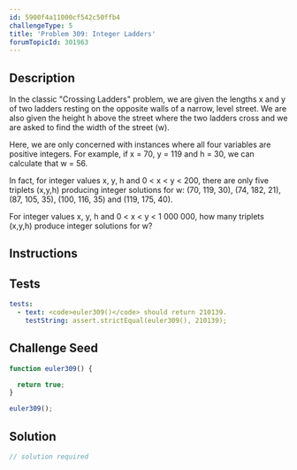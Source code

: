 ```yaml
---
id: 5900f4a11000cf542c50ffb4
challengeType: 5
title: 'Problem 309: Integer Ladders'
forumTopicId: 301963
---
```


## Description

<section id='description'>

In the classic "Crossing Ladders" problem, we are given the lengths x and y of two ladders resting on the opposite walls of a narrow, level street. We are also given the height h above the street where the two ladders cross and we are asked to find the width of the street (w).

Here, we are only concerned with instances where all four variables are positive integers. For example, if x = 70, y = 119 and h = 30, we can calculate that w = 56.

In fact, for integer values x, y, h and 0 &lt; x &lt; y &lt; 200, there are only five triplets (x,y,h) producing integer solutions for w: (70, 119, 30), (74, 182, 21), (87, 105, 35), (100, 116, 35) and (119, 175, 40).

For integer values x, y, h and 0 &lt; x &lt; y &lt; 1 000 000, how many triplets (x,y,h) produce integer solutions for w?

</section>

## Instructions

<section id='instructions'>

</section>

## Tests

<section id='tests'>

```yml
tests:
  - text: <code>euler309()</code> should return 210139.
    testString: assert.strictEqual(euler309(), 210139);

```

</section>

## Challenge Seed

<section id='challengeSeed'>

<div id='js-seed'>

```js
function euler309() {

  return true;
}

euler309();
```

</div>

</section>

## Solution

<section id='solution'>

```js
// solution required
```

</section>
